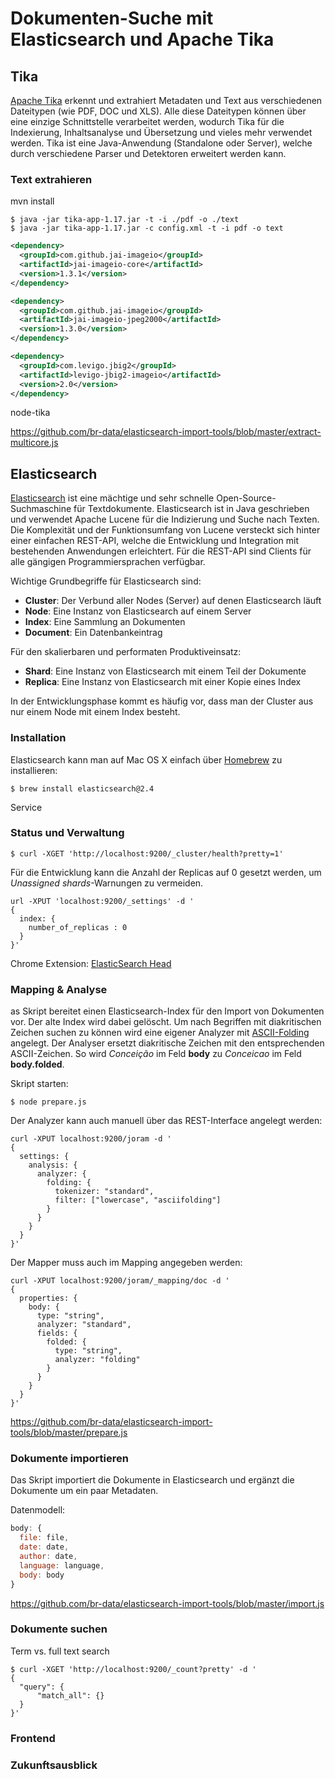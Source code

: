# Dokumenten-Suche mit Elasticsearch und Apache Tika


## Tika

[Apache Tika](https://tika.apache.org/) erkennt und extrahiert Metadaten und Text aus verschiedenen Dateitypen (wie PDF, DOC und XLS). Alle diese Dateitypen können über eine einzige Schnittstelle verarbeitet werden, wodurch Tika für die Indexierung, Inhaltsanalyse und Übersetzung und vieles mehr verwendet werden. Tika ist eine Java-Anwendung (Standalone oder Server), welche durch verschiedene Parser und Detektoren erweitert werden kann.

### Text extrahieren

mvn install

```
$ java -jar tika-app-1.17.jar -t -i ./pdf -o ./text
$ java -jar tika-app-1.17.jar -c config.xml -t -i pdf -o text
```


```xml
<dependency>
  <groupId>com.github.jai-imageio</groupId>
  <artifactId>jai-imageio-core</artifactId>
  <version>1.3.1</version>
</dependency>

<dependency>
  <groupId>com.github.jai-imageio</groupId>
  <artifactId>jai-imageio-jpeg2000</artifactId>
  <version>1.3.0</version>
</dependency>

<dependency>
  <groupId>com.levigo.jbig2</groupId>
  <artifactId>levigo-jbig2-imageio</artifactId>
  <version>2.0</version>
</dependency>
```

node-tika

https://github.com/br-data/elasticsearch-import-tools/blob/master/extract-multicore.js

## Elasticsearch

[Elasticsearch](https://www.elastic.co/) ist eine mächtige und sehr schnelle Open-Source-Suchmaschine für Textdokumente. Elasticsearch ist in Java geschrieben und verwendet Apache Lucene für die Indizierung und Suche nach Texten. Die Komplexität und der Funktionsumfang von Lucene versteckt sich hinter einer einfachen REST-API, welche die Entwicklung und Integration mit bestehenden Anwendungen erleichtert. Für die REST-API sind Clients für alle gängigen Programmiersprachen verfügbar.

Wichtige Grundbegriffe für Elasticsearch sind:

- **Cluster**: Der Verbund aller Nodes (Server) auf denen Elasticsearch läuft
- **Node**: Eine Instanz von Elasticsearch auf einem Server
- **Index**: Eine Sammlung an Dokumenten
- **Document**: Ein Datenbankeintrag

Für den skalierbaren und performaten Produktiveinsatz:

- **Shard**: Eine Instanz von Elasticsearch mit einem Teil der Dokumente
- **Replica**: Eine Instanz von Elasticsearch mit einer Kopie eines Index

In der Entwicklungsphase kommt es häufig vor, dass man der Cluster aus nur einem Node mit einem Index besteht.

### Installation

Elasticsearch kann man auf Mac OS X einfach über [Homebrew](https://brew.sh/index_de.html) zu installieren:

```
$ brew install elasticsearch@2.4
```

Service

### Status und Verwaltung

```
$ curl -XGET 'http://localhost:9200/_cluster/health?pretty=1'
```


Für die Entwicklung kann die Anzahl der Replicas auf 0 gesetzt werden, um _Unassigned shards_-Warnungen zu vermeiden. 

```
url -XPUT 'localhost:9200/_settings' -d '         
{                  
  index: {
    number_of_replicas : 0
  }
}'
```

Chrome Extension: [ElasticSearch Head](https://chrome.google.com/webstore/detail/elasticsearch-head/ffmkiejjmecolpfloofpjologoblkegm)

### Mapping & Analyse

as Skript bereitet einen Elasticsearch-Index für den Import von Dokumenten vor. Der alte Index wird dabei gelöscht. Um nach Begriffen mit diakritischen Zeichen suchen zu können wird eine eigener Analyzer mit [ASCII-Folding](https://www.elastic.co/guide/en/elasticsearch/guide/2.x/asciifolding-token-filter.html) angelegt. Der Analyser ersetzt diakritische Zeichen mit den entsprechenden ASCII-Zeichen. So wird _Conceição_ im Feld **body** zu _Conceicao_ im Feld **body.folded**.

Skript starten:

```
$ node prepare.js
```

Der Analyzer kann auch manuell über das REST-Interface angelegt werden:

```
curl -XPUT localhost:9200/joram -d '
{
  settings: {
    analysis: {
      analyzer: {
        folding: {
          tokenizer: "standard",
          filter: ["lowercase", "asciifolding"]
        }
      }
    }
  }
}'
```

Der Mapper muss auch im Mapping angegeben werden:

```
curl -XPUT localhost:9200/joram/_mapping/doc -d '
{
  properties: {
    body: {
      type: "string",
      analyzer: "standard",
      fields: {
        folded: {
          type: "string",
          analyzer: "folding"
        }
      }
    }
  }
}'
```

https://github.com/br-data/elasticsearch-import-tools/blob/master/prepare.js

### Dokumente importieren

Das Skript importiert die Dokumente in Elasticsearch und ergänzt die Dokumente um ein paar Metadaten.

Datenmodell:

```javascript
body: {
  file: file,
  date: date,
  author: date,
  language: language,
  body: body
}
```

https://github.com/br-data/elasticsearch-import-tools/blob/master/import.js

### Dokumente suchen

Term vs. full text search

```
$ curl -XGET 'http://localhost:9200/_count?pretty' -d '
{
  "query": {
      "match_all": {}
  }
}'
```

### Frontend

### Zukunftsausblick
